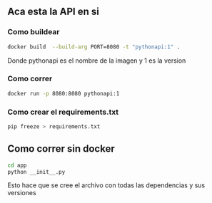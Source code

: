 ## Aca esta la API en si

### Como buildear

```bash
docker build  --build-arg PORT=8080 -t "pythonapi:1" .
```
Donde pythonapi es el nombre de la imagen y 1 es la version

### Como correr
```bash
docker run -p 8080:8080 pythonapi:1  
```


### Como crear el requirements.txt
```bash
pip freeze > requirements.txt
```

## Como correr sin docker
```bash
cd app
python __init__.py
```

Esto hace que se cree el archivo con todas las dependencias y sus versiones